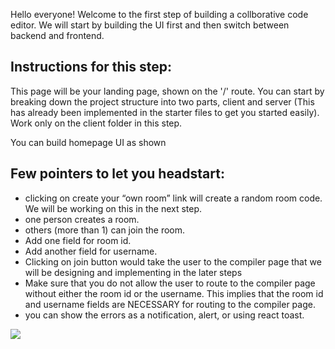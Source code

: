 Hello everyone! Welcome to the first step of building a collborative code editor.
We will start by building the UI first and then switch between backend and frontend.

## Instructions for this step:
This page will be your landing page, shown on the '/' route. You can start by breaking down the project structure into two parts, client and server (This has already been implemented in the starter files to get you started easily).
Work only on the client folder in this step.

You can build homepage UI as shown

## Few pointers to let you headstart:
- clicking on create your “own room” link will create a random room code. We will be working on this in the next step.
- one person creates a room.
- others (more than 1) can join the room.
- Add one field for room id.
- Add another field for username.
- Clicking on join button would take the user to the compiler page that we will be designing and implementing in the later steps
- Make sure that you do not allow the user to route to the compiler page without either the room id or the username. This implies that the room id and username fields are NECESSARY for routing to the compiler page.
- you can show the errors as a notification, alert, or using react toast.

![](https://raw.githubusercontent.com/oneknucklehead/collaborative-editor/main/designs/Landing%20homepage%20%5BDesktop%5D.jpg)